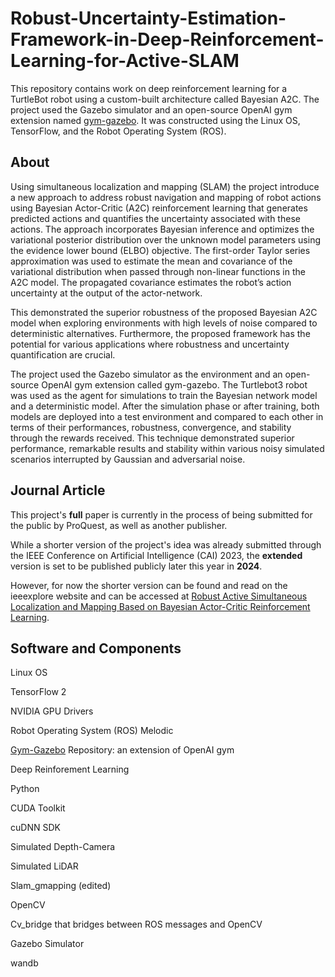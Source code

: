 # Robust-Uncertainty-Estimation-Framework-in-Deep-Reinforcement-Learning-for-Active-SLAM
This repository contains work on deep reinforcement learning for a TurtleBot robot using a custom-built architecture called Bayesian A2C. The project used the Gazebo simulator and an open-source OpenAI gym extension named [gym-gazebo](https://github.com/erlerobot/gym-gazebo). It was constructed using the Linux OS, TensorFlow, and the Robot Operating System (ROS).

## About
Using simultaneous localization and mapping (SLAM) the project introduce a new approach to address robust navigation and mapping of robot actions using Bayesian Actor-Critic (A2C) reinforcement learning that generates predicted actions and quantifies the uncertainty associated with these actions. The approach incorporates Bayesian inference and optimizes the variational posterior distribution over the unknown model parameters using the evidence lower bound (ELBO) objective. The first-order Taylor series approximation was used to estimate the mean and covariance of the variational distribution when passed through non-linear functions in the A2C model. The propagated covariance estimates the robot’s action uncertainty at the output of the actor-network.

This demonstrated the superior robustness of the proposed Bayesian A2C model when exploring environments with high levels of noise compared to deterministic alternatives. Furthermore, the proposed framework has the potential for various applications where robustness and uncertainty quantification are crucial.

The project used the Gazebo simulator as the environment and an open-source OpenAI gym extension called gym-gazebo. The Turtlebot3 robot was used as the agent for simulations to train the Bayesian network model and a deterministic model. After the simulation phase or after training, both models are deployed into a test environment and compared to each other in terms of their performances, robustness, convergence, and stability through the rewards received. This technique demonstrated superior performance, remarkable results and stability within various noisy simulated scenarios interrupted by Gaussian and adversarial noise.


## Journal Article
This project's **full** paper is currently in the process of being submitted for the public by ProQuest, as well as another publisher. 

While a shorter version of the project's idea was already submitted through the IEEE Conference on Artificial Intelligence (CAI) 2023, the **extended** version is set to be published publicly later this year in **2024**.

However, for now the shorter version can be found and read on the ieeexplore website and can be accessed at [Robust Active Simultaneous Localization and Mapping Based on Bayesian Actor-Critic Reinforcement Learning](https://ieeexplore.ieee.org/document/10195002).



## Software and Components
Linux OS

TensorFlow 2

NVIDIA GPU Drivers

Robot Operating System (ROS) Melodic

[Gym-Gazebo](https://github.com/erlerobot/gym-gazebo) Repository: an extension of OpenAI gym 

Deep Reinforement Learning

Python

CUDA Toolkit

cuDNN SDK

Simulated Depth-Camera

Simulated LiDAR

Slam_gmapping (edited)

OpenCV

Cv_bridge that bridges between ROS messages and OpenCV

Gazebo Simulator

wandb



